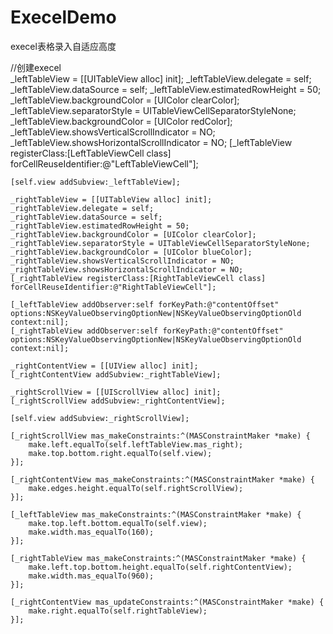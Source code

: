 # ExecelDemo
execel表格录入自适应高度

   //创建execel  
    _leftTableView = [[UITableView alloc] init];
    _leftTableView.delegate = self;
    _leftTableView.dataSource = self;
    _leftTableView.estimatedRowHeight = 50;
    _leftTableView.backgroundColor = [UIColor clearColor];
    _leftTableView.separatorStyle = UITableViewCellSeparatorStyleNone;
    _leftTableView.backgroundColor = [UIColor redColor];
    _leftTableView.showsVerticalScrollIndicator = NO;
    _leftTableView.showsHorizontalScrollIndicator = NO;
    [_leftTableView registerClass:[LeftTableViewCell class] forCellReuseIdentifier:@"LeftTableViewCell"];
    
    [self.view addSubview:_leftTableView];
    
    _rightTableView = [[UITableView alloc] init];
    _rightTableView.delegate = self;
    _rightTableView.dataSource = self;
    _rightTableView.estimatedRowHeight = 50;
    _rightTableView.backgroundColor = [UIColor clearColor];
    _rightTableView.separatorStyle = UITableViewCellSeparatorStyleNone;
    _rightTableView.backgroundColor = [UIColor blueColor];
    _rightTableView.showsVerticalScrollIndicator = NO;
    _rightTableView.showsHorizontalScrollIndicator = NO;
    [_rightTableView registerClass:[RightTableViewCell class] forCellReuseIdentifier:@"RightTableViewCell"];
    
    [_leftTableView addObserver:self forKeyPath:@"contentOffset" options:NSKeyValueObservingOptionNew|NSKeyValueObservingOptionOld context:nil];
    [_rightTableView addObserver:self forKeyPath:@"contentOffset" options:NSKeyValueObservingOptionNew|NSKeyValueObservingOptionOld context:nil];
    
    _rightContentView = [[UIView alloc] init];
    [_rightContentView addSubview:_rightTableView];

    _rightScrollView = [[UIScrollView alloc] init];
    [_rightScrollView addSubview:_rightContentView];
    
    [self.view addSubview:_rightScrollView];  
    
    [_rightScrollView mas_makeConstraints:^(MASConstraintMaker *make) {
        make.left.equalTo(self.leftTableView.mas_right);
        make.top.bottom.right.equalTo(self.view);
    }];
    
    [_rightContentView mas_makeConstraints:^(MASConstraintMaker *make) {
        make.edges.height.equalTo(self.rightScrollView);
    }];
    
    [_leftTableView mas_makeConstraints:^(MASConstraintMaker *make) {
        make.top.left.bottom.equalTo(self.view);
        make.width.mas_equalTo(160);
    }];
    
    [_rightTableView mas_makeConstraints:^(MASConstraintMaker *make) {
        make.left.top.bottom.height.equalTo(self.rightContentView);
        make.width.mas_equalTo(960);
    }];
    
    [_rightContentView mas_updateConstraints:^(MASConstraintMaker *make) {
        make.right.equalTo(self.rightTableView);
    }];
